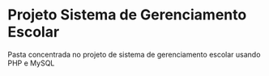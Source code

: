 # Projeto Sistema de Gerenciamento Escolar
Pasta concentrada no projeto de sistema de gerenciamento escolar usando PHP e MySQL
